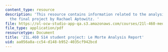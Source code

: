 ```yaml
---
content_type: resource
description: 'This resource contains information related to the analysis report for
  the final project by Rachael Aptowitz. '
file: https://ol-ocw-studio-app-qa.s3.amazonaws.com/courses/21l-460-medieval-literature-legends-of-arthur-fall-2013/aa056a8acc54d148b9524035cf942bcd_MIT21L_460F13_Le_Morte_Anl.pdf
file_type: application/pdf
resourcetype: Document
title: '21L.460 S14 student project: Le Morte Analysis Report'
uid: aa056a8a-cc54-d148-b952-4035cf942bcd
---
```

